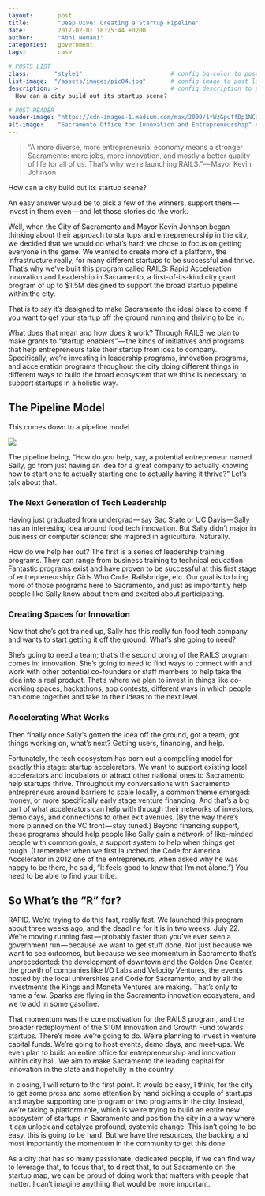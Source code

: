 ```yaml
---
layout:       post
title:        "Deep Dive: Creating a Startup Pipeline"
date:         2017-02-01 18:25:44 +0200
author:       "Abhi Nemani"
categories:   government
tags:         case

# POSTS LIST
class:       "style1"                         # config bg-color to post list card (1..6)
list-image:  "/assets/images/pic04.jpg"       # config image to post list card (1..6)
description: >                                # config description to post list card
  How can a city build out its startup scene?

# POST HEADER
header-image: "https://cdn-images-1.medium.com/max/2000/1*WzGpuffDp1NCiD8Y2MGGLQ.jpeg"      # config image to post header
alt-image:    "Sacramento Office for Innovation and Entrepreneurship" # config image description to alt att.
---
```


<blockquote>“A more diverse, more entrepreneurial economy means a stronger Sacramento: more jobs, more innovation, and mostly a better quality of life for all of us. That’s why we’re launching RAILS.” — Mayor Kevin Johnson</blockquote>


How can a city build out its startup scene?

An easy answer would be to pick a few of the winners, support them — invest in them even — and let those stories do the work.

Well, when the City of Sacramento and Mayor Kevin Johnson began thinking about their approach to startups and entrepreneurship in the city, we decided that we would do what’s hard: we chose to focus on getting everyone in the game. We wanted to create more of a platform, the infrastructure really, for many different startups to be successful and thrive.
That’s why we’ve built this program called RAILS: Rapid Acceleration Innovation and Leadership in Sacramento, a first-of-its-kind city grant program of up to $1.5M designed to support the broad startup pipeline within the city.

That is to say it’s designed to make Sacramento the ideal place to come if you want to get your startup off the ground running and thriving to be in.

What does that mean and how does it work? Through RAILS we plan to make grants to “startup enablers” — the kinds of initiatives and programs that help entrepreneurs take their startup from idea to company. Specifically, we’re investing in leadership programs, innovation programs, and acceleration programs throughout the city doing different things in different ways to build the broad ecosystem that we think is necessary to support startups in a holistic way.

<h2>The Pipeline Model</h2>
This comes down to a pipeline model.

<span class="image right"><img src="https://cdn-images-1.medium.com/max/1600/1*kYAQeG6DNzhv7m5ENer9Yg.png"></span>

The pipeline being, “How do you help, say, a potential entrepreneur named Sally, go from just having an idea for a great company to actually knowing how to start one to actually starting one to actually having it thrive?”
Let’s talk about that.

<h3>The Next Generation of Tech Leadership</h3>
Having just graduated from undergrad — say Sac State or UC Davis — Sally has an interesting idea around food tech innovation. But Sally didn’t major in business or computer science: she majored in agriculture. Naturally.

How do we help her out? The first is a series of leadership training programs. They can range from business training to technical education. Fantastic programs exist and have proven to be successful at this first stage of entrepreneurship: Girls Who Code, Railsbridge, etc. Our goal is to bring more of those programs here to Sacramento, and just as importantly help people like Sally know about them and excited about participating.

<h3>Creating Spaces for Innovation</h3>
Now that she’s got trained up, Sally has this really fun food tech company and wants to start getting it off the ground. What’s she going to need?

She’s going to need a team; that’s the second prong of the RAILS program comes in: innovation. She’s going to need to find ways to connect with and work with other potential co-founders or staff members to help take the idea into a real product. That’s where we plan to invest in things like co-working spaces, hackathons, app contests, different ways in which people can come together and take to their ideas to the next level.

<h3>Accelerating What Works</h3>
Then finally once Sally’s gotten the idea off the ground, got a team, got things working on, what’s next? Getting users, financing, and help.

Fortunately, the tech ecosystem has born out a compelling model for exactly this stage: startup accelerators. We want to support existing local accelerators and incubators or attract other national ones to Sacramento help startups thrive. Throughout my conversations with Sacramento entrepreneurs around barriers to scale locally, a common theme emerged: money, or more specifically early stage venture financing. And that’s a big part of what accelerators can help with through their networks of investors, demo days, and connections to other exit avenues. (By the way there’s more planned on the VC front — stay tuned.) Beyond financing support, these programs should help people like Sally gain a network of like-minded people with common goals, a support system to help when things get tough. (I remember when we first launched the Code for America Accelerator in 2012 one of the entrepreneurs, when asked why he was happy to be there, he said, “It feels good to know that I’m not alone.”) You need to be able to find your tribe.

<h2>So What’s the “R” for?</h2>

RAPID. We’re trying to do this fast, really fast. We launched this program about three weeks ago, and the deadline for it is in two weeks: July 22. We’re moving running fast — probably faster than you’ve ever seen a government run — because we want to get stuff done. Not just because we want to see outcomes, but because we see momentum in Sacramento that’s unprecedented: the development of downtown and the Golden One Center, the growth of companies like I/O Labs and Velocity Ventures, the events hosted by the local universities and Code for Sacramento, and by all the investments the Kings and Moneta Ventures are making. That’s only to name a few. Sparks are flying in the Sacramento innovation ecosystem, and we to add in some gasoline.

That momentum was the core motivation for the RAILS program, and the broader redeployment of the $10M Innovation and Growth Fund towards startups. There’s more we’re going to do. We’re planning to invest in venture capital funds. We’re going to host events, demo days, and meet-ups. We even plan to build an entire office for entrepreneurship and innovation within city hall. We aim to make Sacramento the leading capital for innovation in the state and hopefully in the country.

In closing, I will return to the first point. It would be easy, I think, for the city to get some press and some attention by hand picking a couple of startups and maybe supporting one program or two programs in the city. Instead, we’re taking a platform role, which is we’re trying to build an entire new ecosystem of startups in Sacramento and position the city in a a way where it can unlock and catalyze profound, systemic change. This isn’t going to be easy, this is going to be hard. But we have the resources, the backing and most importantly the momentum in the community to get this done.

As a city that has so many passionate, dedicated people, if we can find way to leverage that, to focus that, to direct that, to put Sacramento on the startup map, we can be proud of doing work that matters with people that matter. I can’t imagine anything that would be more important.
